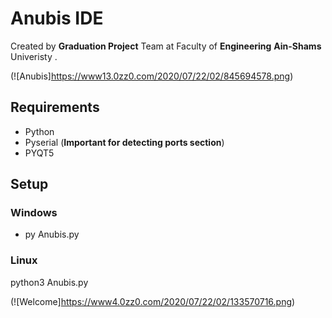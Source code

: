 # Anubis IDE
Created by **Graduation Project** Team at Faculty of **Engineering** **Ain-Shams** Univeristy .  

(![Anubis]https://www13.0zz0.com/2020/07/22/02/845694578.png)

## Requirements 
- Python
- Pyserial (**Important for detecting ports section**)
- PYQT5

## Setup

### Windows
- py Anubis.py

### Linux
python3 Anubis.py

(![Welcome]https://www4.0zz0.com/2020/07/22/02/133570716.png)
